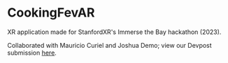 # CookingFevAR

XR application made for StanfordXR's Immerse the Bay hackathon (2023).

Collaborated with Mauricio Curiel and Joshua Demo; view our Devpost submission [here]( https://devpost.com/software/cooking-fevar?ref_content=user-portfolio).
